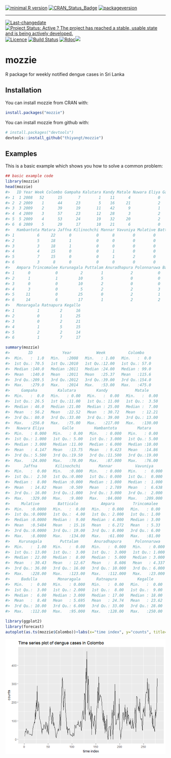 [![minimal R version](https://img.shields.io/badge/R%3E%3D-NA-6666ff.svg)](https://cran.r-project.org/) [![CRAN\_Status\_Badge](http://www.r-pkg.org/badges/version/mozzie)](https://cran.r-project.org/package=mozzie) [![packageversion](https://img.shields.io/badge/Package%20version-0.1.0-orange.svg?style=flat-square)](commits/master)

------------------------------------------------------------------------

[![Last-changedate](https://img.shields.io/badge/last%20change-2017--10--09-yellowgreen.svg)](/commits/master) [![Project Status: Active ? The project has reached a stable, usable state and is being actively developed.](http://www.repostatus.org/badges/latest/active.svg)](http://www.repostatus.org/#active) [![Licence](https://img.shields.io/badge/licence-CC0-blue.svg)](http://choosealicense.com/licenses/cc0-1.0/) [![Build Status](https://travis-ci.org/thiyangt/mozzie.svg?branch=master)](https://travis-ci.org/thiyangt/mozzie) [![Rdoc](http://www.rdocumentation.org/badges/version/mozzie)](http://www.rdocumentation.org/packages/mozzie)[![](http://cranlogs.r-pkg.org/badges/mozzie)](http://cran.rstudio.com/web/packages/mozzie/index.html)

<!-- README.md is generated from README.Rmd. Please edit that file -->
mozzie
======

R package for weekly notified dengue cases in Sri Lanka

Installation
------------

You can install mozzie from CRAN with:

``` r
install.packages("mozzie")
```

You can install mozzie from github with:

``` r
# install.packages("devtools")
devtools::install_github("thiyangt/mozzie")
```

Examples
--------

This is a basic example which shows you how to solve a common problem:

``` r
## basic example code
library(mozzie)
head(mozzie)
#>   ID Year Week Colombo Gampaha Kalutara Kandy Matale Nuwara Eliya Galle
#> 1  1 2008   52      15       7        1    11      4            0     0
#> 2  2 2009    1      44      23        5    16     21            2     0
#> 3  3 2009    2      39      19       11    42      9            1     2
#> 4  4 2009    3      57      23       12    28      3            2     1
#> 5  5 2009    4      53      24       19    32     20            2     2
#> 6  6 2009    5      29      17       10    21      6            0     3
#>   Hambantota Matara Jaffna Kilinochchi Mannar Vavuniya Mulative Batticalo
#> 1          6     22      0           0      8        0        0         1
#> 2          5     18      1           0      0        0        0         0
#> 3          3     18      1           0      0        0        0         0
#> 4          4     15      0           0      1        0        0         2
#> 5          7     15      0           0      1        2        0         1
#> 6          3      8      0           0      0        0        0         4
#>   Ampara Trincomalee Kurunagala Puttalam Anuradhapura Polonnaruwa Badulla
#> 1      0           0          2        1            2           0       1
#> 2      1           1         10        5            0           0       1
#> 3      0           0         10        2            0           0       1
#> 4      3           0          5        2            2           3       4
#> 5     11           0         25        0            2           1       3
#> 6     14           6         17        1            2           2       2
#>   Monaragala Ratnapura Kegalle
#> 1          1         2      16
#> 2          0         1      25
#> 3          0         2      21
#> 4          1         5      15
#> 5          2         2      14
#> 6          1         7      17
```

``` r
summary(mozzie)
#>        ID             Year           Week          Colombo     
#>  Min.   :  1.0   Min.   :2008   Min.   : 1.00   Min.   :  0.0  
#>  1st Qu.: 70.5   1st Qu.:2010   1st Qu.:12.00   1st Qu.: 57.0  
#>  Median :140.0   Median :2011   Median :24.00   Median : 99.0  
#>  Mean   :140.0   Mean   :2011   Mean   :25.37   Mean   :115.6  
#>  3rd Qu.:209.5   3rd Qu.:2012   3rd Qu.:39.00   3rd Qu.:154.0  
#>  Max.   :279.0   Max.   :2014   Max.   :53.00   Max.   :475.0  
#>     Gampaha         Kalutara         Kandy            Matale      
#>  Min.   :  0.0   Min.   : 0.00   Min.   :  0.00   Min.   :  0.00  
#>  1st Qu.: 26.5   1st Qu.:11.00   1st Qu.: 11.00   1st Qu.:  3.50  
#>  Median : 46.0   Median :21.00   Median : 25.00   Median :  7.00  
#>  Mean   : 56.2   Mean   :22.52   Mean   : 30.72   Mean   : 12.21  
#>  3rd Qu.: 80.0   3rd Qu.:33.00   3rd Qu.: 39.00   3rd Qu.: 13.00  
#>  Max.   :256.0   Max.   :75.00   Max.   :217.00   Max.   :130.00  
#>   Nuwara Eliya        Galle         Hambantota         Matara     
#>  Min.   : 0.000   Min.   : 0.00   Min.   : 0.000   Min.   : 0.00  
#>  1st Qu.: 1.000   1st Qu.: 5.00   1st Qu.: 3.000   1st Qu.: 5.00  
#>  Median : 3.000   Median :11.00   Median : 6.000   Median :10.00  
#>  Mean   : 4.147   Mean   :13.75   Mean   : 9.423   Mean   :14.86  
#>  3rd Qu.: 5.500   3rd Qu.:19.50   3rd Qu.:11.500   3rd Qu.:19.00  
#>  Max.   :24.000   Max.   :70.00   Max.   :87.000   Max.   :76.00  
#>      Jaffna        Kilinochchi        Mannar          Vavuniya      
#>  Min.   :  0.00   Min.   :0.000   Min.   : 0.000   Min.   :  0.000  
#>  1st Qu.:  2.50   1st Qu.:0.000   1st Qu.: 0.000   1st Qu.:  0.000  
#>  Median :  8.00   Median :0.000   Median : 1.000   Median :  1.000  
#>  Mean   : 14.82   Mean   :0.509   Mean   : 2.789   Mean   :  6.638  
#>  3rd Qu.: 16.00   3rd Qu.:1.000   3rd Qu.: 3.000   3rd Qu.:  2.000  
#>  Max.   :329.00   Max.   :9.000   Max.   :84.000   Max.   :209.000  
#>     Mulative        Batticalo          Ampara        Trincomalee   
#>  Min.   :0.0000   Min.   :  0.00   Min.   : 0.000   Min.   : 0.00  
#>  1st Qu.:0.0000   1st Qu.:  4.00   1st Qu.: 2.000   1st Qu.: 1.00  
#>  Median :0.0000   Median :  9.00   Median : 4.000   Median : 3.00  
#>  Mean   :0.5484   Mean   : 15.16   Mean   : 6.272   Mean   : 5.33  
#>  3rd Qu.:0.0000   3rd Qu.: 19.00   3rd Qu.: 8.000   3rd Qu.: 6.00  
#>  Max.   :8.0000   Max.   :134.00   Max.   :61.000   Max.   :81.00  
#>    Kurunagala        Puttalam       Anuradhapura      Polonnaruwa    
#>  Min.   :  1.00   Min.   :  0.00   Min.   :  0.000   Min.   : 0.000  
#>  1st Qu.: 13.00   1st Qu.:  3.00   1st Qu.:  3.000   1st Qu.: 1.000  
#>  Median : 22.00   Median :  8.00   Median :  5.000   Median : 3.000  
#>  Mean   : 30.43   Mean   : 12.67   Mean   :  8.606   Mean   : 4.337  
#>  3rd Qu.: 36.00   3rd Qu.: 16.00   3rd Qu.: 10.000   3rd Qu.: 6.000  
#>  Max.   :228.00   Max.   :123.00   Max.   :112.000   Max.   :23.000  
#>     Badulla         Monaragala       Ratnapura         Kegalle      
#>  Min.   :  0.00   Min.   : 0.000   Min.   :  0.00   Min.   :  0.00  
#>  1st Qu.:  3.00   1st Qu.: 2.000   1st Qu.:  8.00   1st Qu.:  9.00  
#>  Median :  6.00   Median : 3.000   Median : 17.00   Median : 18.00  
#>  Mean   :  8.48   Mean   : 5.695   Mean   : 24.74   Mean   : 23.62  
#>  3rd Qu.: 10.00   3rd Qu.: 6.000   3rd Qu.: 33.00   3rd Qu.: 28.00  
#>  Max.   :112.00   Max.   :95.000   Max.   :128.00   Max.   :250.00
```

``` r
library(ggplot2)
library(forecast)
autoplot(as.ts(mozzie$Colombo))+labs(x="time index", y="counts", title="Time series plot of dengue cases in Colombo")
```

![](README-unnamed-chunk-4-1.png)
